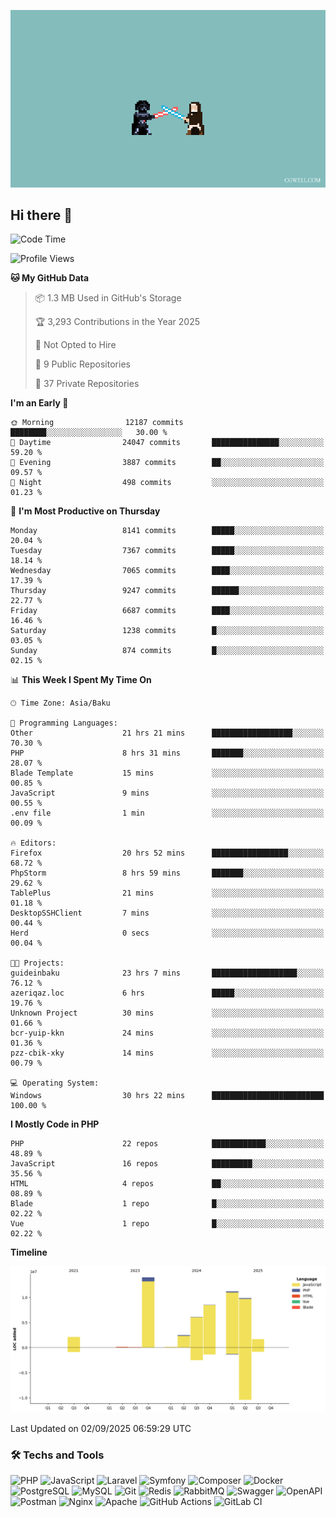 <!--WALLPAPER-->
<p align='center'>
  <img src='assets/wallpapers/12.gif' alt='Banner'>
</p>
<!--/WALLPAPER-->

## Hi there 👋

<!--START_SECTION:waka-->
![Code Time](http://img.shields.io/badge/Code%20Time-209%20hrs%2058%20mins-blue)

![Profile Views](http://img.shields.io/badge/Profile%20Views-0-blue)

**🐱 My GitHub Data** 

> 📦 1.3 MB Used in GitHub's Storage 
 > 
> 🏆 3,293 Contributions in the Year 2025
 > 
> 🚫 Not Opted to Hire
 > 
> 📜 9 Public Repositories 
 > 
> 🔑 37 Private Repositories 
 > 
**I'm an Early 🐤** 

```text
🌞 Morning                12187 commits       ████████░░░░░░░░░░░░░░░░░   30.00 % 
🌆 Daytime                24047 commits       ███████████████░░░░░░░░░░   59.20 % 
🌃 Evening                3887 commits        ██░░░░░░░░░░░░░░░░░░░░░░░   09.57 % 
🌙 Night                  498 commits         ░░░░░░░░░░░░░░░░░░░░░░░░░   01.23 % 
```
📅 **I'm Most Productive on Thursday** 

```text
Monday                   8141 commits        █████░░░░░░░░░░░░░░░░░░░░   20.04 % 
Tuesday                  7367 commits        █████░░░░░░░░░░░░░░░░░░░░   18.14 % 
Wednesday                7065 commits        ████░░░░░░░░░░░░░░░░░░░░░   17.39 % 
Thursday                 9247 commits        ██████░░░░░░░░░░░░░░░░░░░   22.77 % 
Friday                   6687 commits        ████░░░░░░░░░░░░░░░░░░░░░   16.46 % 
Saturday                 1238 commits        █░░░░░░░░░░░░░░░░░░░░░░░░   03.05 % 
Sunday                   874 commits         █░░░░░░░░░░░░░░░░░░░░░░░░   02.15 % 
```


📊 **This Week I Spent My Time On** 

```text
🕑︎ Time Zone: Asia/Baku

💬 Programming Languages: 
Other                    21 hrs 21 mins      ██████████████████░░░░░░░   70.30 % 
PHP                      8 hrs 31 mins       ███████░░░░░░░░░░░░░░░░░░   28.07 % 
Blade Template           15 mins             ░░░░░░░░░░░░░░░░░░░░░░░░░   00.85 % 
JavaScript               9 mins              ░░░░░░░░░░░░░░░░░░░░░░░░░   00.55 % 
.env file                1 min               ░░░░░░░░░░░░░░░░░░░░░░░░░   00.09 % 

🔥 Editors: 
Firefox                  20 hrs 52 mins      █████████████████░░░░░░░░   68.72 % 
PhpStorm                 8 hrs 59 mins       ███████░░░░░░░░░░░░░░░░░░   29.62 % 
TablePlus                21 mins             ░░░░░░░░░░░░░░░░░░░░░░░░░   01.18 % 
DesktopSSHClient         7 mins              ░░░░░░░░░░░░░░░░░░░░░░░░░   00.44 % 
Herd                     0 secs              ░░░░░░░░░░░░░░░░░░░░░░░░░   00.04 % 

🐱‍💻 Projects: 
guideinbaku              23 hrs 7 mins       ███████████████████░░░░░░   76.12 % 
azeriqaz.loc             6 hrs               █████░░░░░░░░░░░░░░░░░░░░   19.76 % 
Unknown Project          30 mins             ░░░░░░░░░░░░░░░░░░░░░░░░░   01.66 % 
bcr-yuip-kkn             24 mins             ░░░░░░░░░░░░░░░░░░░░░░░░░   01.36 % 
pzz-cbik-xky             14 mins             ░░░░░░░░░░░░░░░░░░░░░░░░░   00.79 % 

💻 Operating System: 
Windows                  30 hrs 22 mins      █████████████████████████   100.00 % 
```

**I Mostly Code in PHP** 

```text
PHP                      22 repos            ████████████░░░░░░░░░░░░░   48.89 % 
JavaScript               16 repos            █████████░░░░░░░░░░░░░░░░   35.56 % 
HTML                     4 repos             ██░░░░░░░░░░░░░░░░░░░░░░░   08.89 % 
Blade                    1 repo              █░░░░░░░░░░░░░░░░░░░░░░░░   02.22 % 
Vue                      1 repo              █░░░░░░░░░░░░░░░░░░░░░░░░   02.22 % 
```



**Timeline**

![Lines of Code chart](https://raw.githubusercontent.com/feridnesibzade/feridnesibzade/main/assets/bar_graph.png)


 Last Updated on 02/09/2025 06:59:29 UTC
<!--END_SECTION:waka-->

### 🛠️ Techs and Tools

![PHP](https://img.shields.io/badge/PHP-777BB4?style=for-the-badge&logo=php&logoColor=white)
![JavaScript](https://img.shields.io/badge/JavaScript-F7DF1E?style=for-the-badge&logo=javascript&logoColor=000)
![Laravel](https://img.shields.io/badge/Laravel-F55247?style=for-the-badge&logo=laravel&logoColor=white)
![Symfony](https://img.shields.io/badge/Symfony-000000?style=for-the-badge&logo=symfony&logoColor=white)
![Composer](https://img.shields.io/badge/Composer-885630?style=for-the-badge&logo=composer&logoColor=white)
![Docker](https://img.shields.io/badge/Docker-2496ED?style=for-the-badge&logo=docker&logoColor=white)
![PostgreSQL](https://img.shields.io/badge/PostgreSQL-4169E1?style=for-the-badge&logo=postgresql&logoColor=white)
![MySQL](https://img.shields.io/badge/MySQL-4479A1?style=for-the-badge&logo=mysql&logoColor=white)
![Git](https://img.shields.io/badge/Git-F05032?style=for-the-badge&logo=git&logoColor=white)
![Redis](https://img.shields.io/badge/Redis-DC382D?style=for-the-badge&logo=redis&logoColor=white)
![RabbitMQ](https://img.shields.io/badge/RabbitMQ-FF6600?style=for-the-badge&logo=rabbitmq&logoColor=white)
![Swagger](https://img.shields.io/badge/Swagger-85EA2D?style=for-the-badge&logo=swagger&logoColor=black)
![OpenAPI](https://img.shields.io/badge/OpenAPI-6BA539?style=for-the-badge&logo=openapiinitiative&logoColor=white)
![Postman](https://img.shields.io/badge/Postman-FF6C37?style=for-the-badge&logo=postman&logoColor=white)
![Nginx](https://img.shields.io/badge/Nginx-009639?style=for-the-badge&logo=nginx&logoColor=white)
![Apache](https://img.shields.io/badge/Apache-D22128?style=for-the-badge&logo=apache&logoColor=white)
![GitHub Actions](https://img.shields.io/badge/GitHub%20Actions-2088FF?style=for-the-badge&logo=githubactions&logoColor=white)
![GitLab CI](https://img.shields.io/badge/GitLab%20CI-FC6D26?style=for-the-badge&logo=gitlab&logoColor=white)

